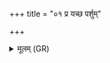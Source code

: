 +++
title = "०१ प्र यच्छ पर्शुम्"

+++
<details><summary>मूलम् (GR)</summary>

प्र यच्छ पर्शुं त्वरया हरन्त्व्  
अहिंसन्त ओषधीर् दान्तु पर्वम् ।  
सोमो यासां परि राज्यं बभूव-  
-अमन्युता वीरुधो मे भवन्तु ॥
</details>